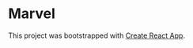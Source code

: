 # Marvel

This project was bootstrapped with [Create React App](https://github.com/facebook/create-react-app).

